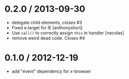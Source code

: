 
0.2.0 / 2013-09-30
==================

 * delegate child elements, closes #3
 * Fixed e.target for IE [anthonyshort]
 * Use `call()` to correctly assign `this` in handler [necolas]
 * remove weird dead code. Closes #4

0.1.0 / 2012-12-19
==================

  * add "event" dependency for x-browser

